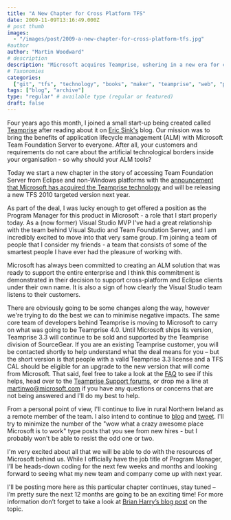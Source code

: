 ```yaml
---
title: "A New Chapter for Cross Platform TFS"
date: 2009-11-09T13:16:49.000Z
# post thumb
images:
  - "/images/post/2009-a-new-chapter-for-cross-platform-tfs.jpg"
#author
author: "Martin Woodward"
# description
description: "Microsoft acquires Teamprise, ushering in a new era for cross-platform access to TFS, as the Teamprise team joins their ranks."
# Taxonomies
categories:
  ["git", "tfs", "technology", "books", "maker", "teamprise", "web", "personal"]
tags: ["blog", "archive"]
type: "regular" # available type (regular or featured)
draft: false
---
```


Four years ago this month, I joined a small start-up being created called [Teamprise](http://www.teamprise.com) after reading about it on [Eric Sink's](http://www.ericsink.com/) blog. Our mission was to bring the benefits of application lifecycle management (ALM) with Microsoft Team Foundation Server to everyone. After all, your customers and requirements do not care about the artificial technological borders inside your organisation - so why should your ALM tools?

Today we start a new chapter in the story of accessing Team Foundation Server from Eclipse and non-Windows platforms with the [announcement that Microsoft has acquired the Teamprise technology](http://www.microsoft.com/presspass/press/2009/nov09/11-09TeamprisePR.mspx) and will be releasing a new TFS 2010 targeted version next year.

As part of the deal, I was lucky enough to get offered a position as the Program Manager for this product in Microsoft - a role that I start properly today. As a (now former) Visual Studio MVP I've had a great relationship with the team behind Visual Studio and Team Foundation Server, and I am incredibly excited to move into that very same group. I'm joining a team of people that I consider my friends - a team that consists of some of the smartest people I have ever had the pleasure of working with.

Microsoft has always been committed to creating an ALM solution that was ready to support the entire enterprise and I think this commitment is demonstrated in their decision to support cross-platform and Eclipse clients under their own name. It is also a sign of how clearly the Visual Studio team listens to their customers.

There are obviously going to be some changes along the way, however we're trying to do the best we can to minimise negative impacts. The same core team of developers behind Teamprise is moving to Microsoft to carry on what was going to be Teamprise 4.0. Until Microsoft ships its version, Teamprise 3.3 will continue to be sold and supported by the Teamprise division of SourceGear. If you are an existing Teamprise customer, you will be contacted shortly to help understand what the deal means for you – but the short version is that people with a valid Teamprise 3.3 license and a TFS CAL should be eligible for an upgrade to the new version that will come from Microsoft. That said, feel free to take a look at the [FAQ](http://www.microsoft.com/pathways/teamprise) to see if this helps, head over to the [Teamprise Support forums](http://support.teamprise.com), or drop me a line at [martinwo@microsoft.com](mailto:martinwo@microsoft.com) if you have any questions or concerns that are not being answered and I'll do my best to help.

From a personal point of view, I'll continue to live in rural Northern Ireland as a remote member of the team. I also intend to continue to [blog](http://www.woodwardweb.com) and [tweet](http://twitter.com/martinwoodward). I'll try to minimize the number of the "wow what a crazy awesome place Microsoft is to work" type posts that you see from new hires - but I probably won't be able to resist the odd one or two.

I'm very excited about all that we will be able to do with the resources of Microsoft behind us. While I officially have the job title of Program Manager, I’ll be heads-down coding for the next few weeks and months and looking forward to seeing what my new team and company come up with next year.

I'll be posting more here as this particular chapter continues, stay tuned – I’m pretty sure the next 12 months are going to be an exciting time! For more information don’t forget to take a look at [Brian Harry’s blog post](http://blogs.msdn.com/bharry/archive/2009/11/09/microsoft-has-acquired-the-teamprise-client-suite.aspx) on the topic.
